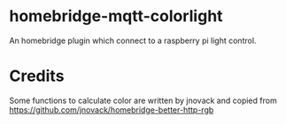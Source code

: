 # homebridge-mqtt-colorlight
An homebridge plugin which connect to a raspberry pi light control.


# Credits
Some functions to calculate color are written by jnovack and copied from https://github.com/jnovack/homebridge-better-http-rgb 